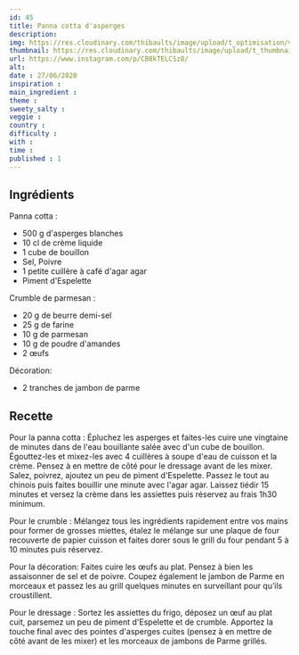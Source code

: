 ```yaml
---
id: 45
title: Panna cotta d'asperges
description: 
img: https://res.cloudinary.com/thibaults/image/upload/t_optimisation/v1600509283/Recipes/20200627_pannacotta_asperges.jpg
thumbnail: https://res.cloudinary.com/thibaults/image/upload/t_thumbnail_josie/v1600509283/Recipes/20200627_pannacotta_asperges.jpg
url: https://www.instagram.com/p/CB8kTELCSz8/
alt: 
date : 27/06/2020
inspiration :
main_ingredient : 
theme : 
sweety_salty : 
veggie : 
country :
difficulty :
with : 
time : 
published : 1
---
```


## Ingrédients
Panna cotta :
 - 500 g d'asperges blanches
 - 10 cl de crème liquide
 - 1 cube de bouillon
 - Sel, Poivre
 - 1 petite cuillère à café d'agar agar
 - Piment d'Espelette

Crumble de parmesan :
 - 20 g de beurre demi-sel
 - 25 g de farine
 - 10 g de parmesan
 - 10 g de poudre d'amandes
 - 2 œufs

Décoration:
 - 2 tranches de jambon de parme

## Recette
Pour la panna cotta :
Épluchez les asperges et faites-les cuire une vingtaine de minutes dans de l'eau bouillante salée avec d'un cube de bouillon. Égouttez-les et mixez-les avec 4 cuillères à soupe d'eau de cuisson et la crème. Pensez à en mettre de côté pour le dressage avant de les mixer. Salez, poivrez, ajoutez un peu de piment d'Espelette. Passez le tout au chinois puis faites bouillir une minute avec l'agar agar. Laissez tiédir 15 minutes et versez la crème dans les assiettes puis réservez au frais 1h30 minimum.

Pour le crumble :
Mélangez tous les ingrédients rapidement entre vos mains pour former de grosses miettes, étalez le mélange sur une plaque de four recouverte de papier cuisson et faites dorer sous le grill du four pendant 5 à 10 minutes puis réservez.

Pour la décoration:
Faites cuire les œufs au plat. Pensez à bien les assaisonner de sel et de poivre. Coupez également le jambon de Parme en morceaux et passez les au grill quelques minutes en surveillant pour qu’ils croustillent.

Pour le dressage :
Sortez les assiettes du frigo, déposez un œuf au plat cuit, parsemez un peu de piment d'Espelette et de crumble. Apportez la touche final avec des pointes d'asperges cuites (pensez à en mettre de côté avant de les mixer) et les morceaux de jambons de Parme grillés.